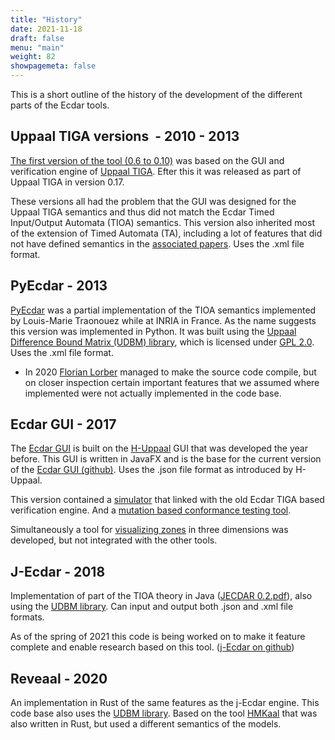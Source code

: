 ```yaml
---
title: "History"
date: 2021-11-18
draft: false
menu: "main"
weight: 82
showpagemeta: false
---
```


This is a short outline of the history of the development of the different parts of the Ecdar tools.

## Uppaal TIGA versions  - 2010 - 2013
[The first version of the tool (0.6 to 0.10)](http://people.cs.aau.dk/~adavid/ecdar/) was based on the GUI and verification engine of [Uppaal TIGA](http://people.cs.aau.dk/~adavid/tiga/). Efter this it was released as part of Uppaal TIGA in version 0.17.

These versions all had the problem that the GUI was designed for the Uppaal TIGA semantics and thus did not match the Ecdar Timed Input/Output Automata (TIOA) semantics. This version also inherited most of the extension of Timed Automata (TA), including a lot of features that did not have defined semantics in the [associated papers](http://ulrik.blog.aau.dk/ecdar/). Uses the .xml file format.

## PyEcdar - 2013
[PyEcdar](https://project.inria.fr/pyecdar/) was a partial implementation of the TIOA semantics implemented by Louis-Marie Traonouez while at INRIA in France. As the name suggests this version was implemented in Python. It was built using the [Uppaal Difference Bound Matrix (UDBM) library](https://github.com/UPPAALModelChecker/UDBM), which is licensed under [GPL 2.0](https://www.gnu.org/licenses/old-licenses/gpl-2.0.html).  Uses the .xml file format.

 * In 2020 [Florian Lorber](https://vbn.aau.dk/da/persons/139233) managed to make the source code compile, but on closer inspection certain important features that we assumed where implemented were not actually implemented in the code base.

## Ecdar GUI - 2017
The [Ecdar GUI](http://ulrik.blog.aau.dk/ecdar/ecdar-gui/) is built on the [H-Uppaal](http://ulrik.blog.aau.dk/h-uppaal/) GUI that was developed the year before. This GUI is written in JavaFX and is the base for the current version of the [Ecdar GUI (github)](https://github.com/Ecdar/Ecdar-GUI"). Uses the .json file format as introduced by H-Uppaal.

This version contained a <a href="http://people.cs.aau.dk/~ulrik/ecdar/StudentReports/Ecdar-VisualSimulator.pdf"> simulator</a> that linked with the old Ecdar TIGA based verification engine. And a <a href="http://eptcs.web.cse.unsw.edu.au/paper.cgi?GandALF18.11">mutation based conformance testing tool</a>.

Simultaneously a tool for [visualizing zones](http://ulrik.blog.aau.dk/ecdar/ecdar-gui/) in three dimensions was developed, but not integrated with the other tools.

## J-Ecdar - 2018

Implementation of part of the TIOA theory in Java ([JECDAR 0.2.pdf](https://projekter.aau.dk/projekter/files/305757029/JECDAR_0.2.pdf)), also using the [UDBM library](https://github.com/UPPAALModelChecker/UDBM). Can input and output both .json and .xml file formats.

As of the spring of 2021 this code is being worked on to make it feature complete and enable research based on this tool. ([j-Ecdar on github](https://github.com/Ecdar/j-Ecdar))

## Reveaal - 2020

An implementation in Rust of the same features as the j-Ecdar engine. This code base also uses the [UDBM library](https://github.com/UPPAALModelChecker/UDBM). Based on the tool [HMKaal](http://ulrik.blog.aau.dk/hmk/) that was also written in Rust, but used a different semantics of the models.

